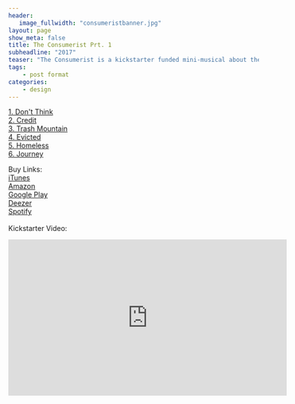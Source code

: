 ```yaml
---
header:
   image_fullwidth: "consumeristbanner.jpg"
layout: page
show_meta: false
title: The Consumerist Prt. 1
subheadline: "2017"
teaser: "The Consumerist is a kickstarter funded mini-musical about the trappings of modern life, and trying to escape them. Soon to be available on all platforms..."
tags:
    - post format
categories:
    - design 
---
```

<!--more-->
 <a href="https://youtu.be/WWcIWTS2Wmo">1. Don't Think</a><br>
 <a href="https://itunes.apple.com/us/album/the-consumerist-pt-1-ep/id1271421915">2. Credit</a><br>
 <a href="https://itunes.apple.com/us/album/the-consumerist-pt-1-ep/id1271421915">3. Trash Mountain</a><br>
 <a href="https://itunes.apple.com/us/album/the-consumerist-pt-1-ep/id1271421915">4. Evicted</a><br>
 <a href="https://itunes.apple.com/us/album/the-consumerist-pt-1-ep/id1271421915">5. Homeless</a><br>
  <a href="https://itunes.apple.com/us/album/the-consumerist-pt-1-ep/id1271421915">6. Journey</a><br>

Buy Links:<br>
  <a href="https://itunes.apple.com/us/album/the-consumerist-pt-1-ep/id1271421915">iTunes</a><br>
   <a href="https://www.amazon.co.uk/Consumerist-Pt-1-Sam-Harrison/dp/B074SW4XFG/">Amazon</a><br>
    <a href="https://play.google.com/store/music/album?id=Bijknuyth53lgutmv5kxizli25m&tid=song-Tklxgwm4deb2os36pghckvj547u">Google Play</a><br>
     <a href="http://www.deezer.com/us/album/46281582">Deezer</a><br>
     <a href="https://open.spotify.com/album/3qBha98n0OMwP4xAwMkm3s">Spotify</a><br>
<br>
 Kickstarter Video:<br>
  <iframe width="560" height="315" src="https://www.youtube.com/embed/nUOizyHPPg4" frameborder="0" allowfullscreen></iframe>

